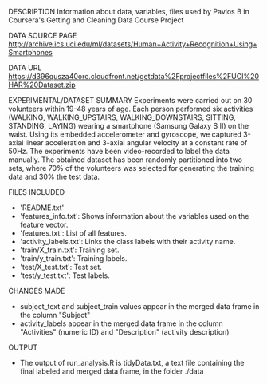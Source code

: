DESCRIPTION
  Information about data, variables, files used by Pavlos B in Coursera's Getting and Cleaning Data Course Project 
  
DATA SOURCE PAGE
  http://archive.ics.uci.edu/ml/datasets/Human+Activity+Recognition+Using+Smartphones
  
DATA URL
  https://d396qusza40orc.cloudfront.net/getdata%2Fprojectfiles%2FUCI%20HAR%20Dataset.zip
  
EXPERIMENTAL/DATASET SUMMARY
  Experiments were carried out on 30 volunteers within 19-48 years of age. 
  Each person performed six activities (WALKING, WALKING_UPSTAIRS, WALKING_DOWNSTAIRS, SITTING, STANDING, LAYING) wearing a smartphone 
  (Samsung Galaxy S II) on the waist. Using its embedded accelerometer and gyroscope, we captured 3-axial linear acceleration and 3-axial 
  angular velocity at a constant rate of 50Hz. The experiments have been video-recorded to label the data manually. 
  The obtained dataset has been randomly partitioned into two sets, where 70% of the volunteers was selected for generating the training 
  data and 30% the test data. 
  
FILES INCLUDED
- 'README.txt'
- 'features_info.txt': Shows information about the variables used on the feature vector.
- 'features.txt': List of all features.
- 'activity_labels.txt': Links the class labels with their activity name.
- 'train/X_train.txt': Training set.
- 'train/y_train.txt': Training labels.
- 'test/X_test.txt': Test set.
- 'test/y_test.txt': Test labels.

CHANGES MADE
- subject_text and subject_train values appear in the merged data frame in the column "Subject"
- activity_labels appear in the merged data frame in the column "Activities" (numeric ID) and "Description" (activity description)

OUTPUT
- The output of run_analysis.R is tidyData.txt, a text file containing the final labeled and merged data frame, in the folder ./data
